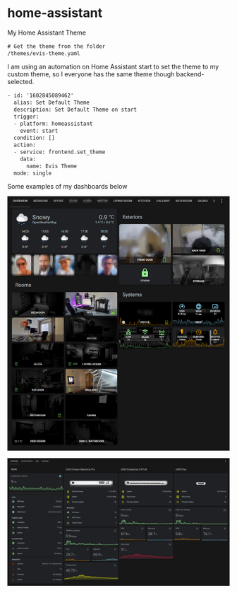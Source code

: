 # home-assistant
My Home Assistant Theme

```
# Get the theme from the folder
/themes/evis-theme.yaml
```

I am using an automation on Home Assistant start to set the theme to my custom theme, so I everyone has the same theme though backend-selected.

```
- id: '1602845089462'
  alias: Set Default Theme
  description: Set Default Theme on start
  trigger:
  - platform: homeassistant
    event: start
  condition: []
  action:
  - service: frontend.set_theme
    data:
      name: Evis Theme
  mode: single
```


Some examples of my dashboards below

![HA Overview](/examples/HA-overview-dashboard.png)

![HA Overview](/examples/Network-dashboard.png)
